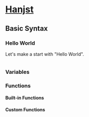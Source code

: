 # [Hanjst](/hanjst/index)
## Basic Syntax
### Hello World

Let's make a start with "Hello World".

```html
```


### Variables

### Functions

#### Built-in Functions

#### Custom Functions



<!--stackedit_data:
eyJoaXN0b3J5IjpbMjU2NzcyMjc2XX0=
-->
